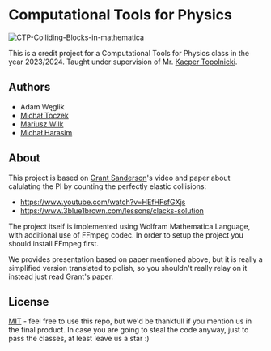 
# Computational Tools for Physics       

![CTP-Colliding-Blocks-in-mathematica](https://socialify.git.ci/toczekmj/CTP-Colliding-Blocks-in-mathematica/image?description=1&descriptionEditable=Computational%20Tools%20for%20Physics%20credit%20project&language=1&name=1&owner=1&tab=readme-ov-file%3Flanguage%3D1&theme=Light)

This is a credit project for a Computational Tools for Physics class in the year 2023/2024. Taught under supervision of Mr. [Kacper Topolnicki](https://github.com/kacpertopol).


## Authors

- Adam Węglik
- [Michał Toczek](https://github.com/toczekmj)
- [Mariusz Wilk](https://github.com/mario343)
- [Michał Harasim](https://github.com/michalharasim)




## About

This project is based on [Grant Sanderson](https://github.com/3b1b)'s video and paper about calulating the PI by counting the perfectly elastic collisions:
- https://www.youtube.com/watch?v=HEfHFsfGXjs
- https://www.3blue1brown.com/lessons/clacks-solution

The project itself is implemented using Wolfram Mathematica Language, with additional use of FFmpeg codec. In order to setup the project you should install FFmpeg first. 

We provides presentation based on paper mentioned above, but it is really a simplified version translated to polish, so you shouldn't really relay on it instead just read Grant's paper. 
## License

[MIT](https://choosealicense.com/licenses/mit/) - feel free to use this repo, but we'd be thankfull if you mention us in the final product. In case you are going to steal the code anyway, just to pass the classes, at least leave us a star :)

